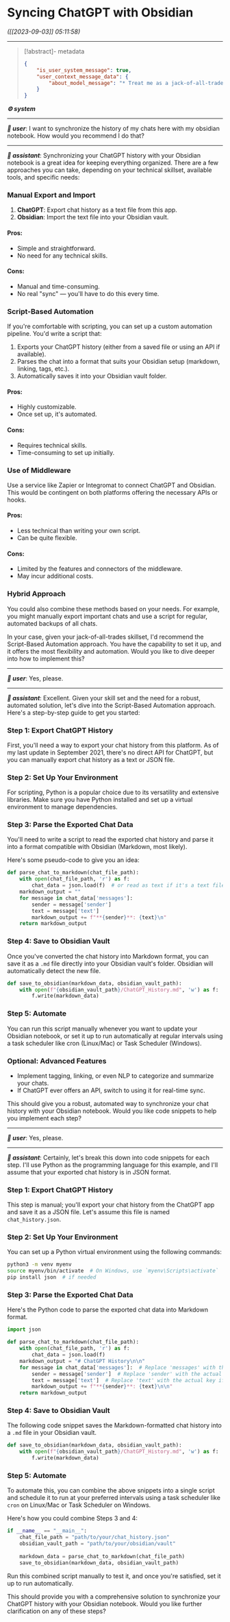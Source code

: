 # Syncing ChatGPT with Obsidian

_([[2023-09-03]] 05:11:58)_

---

> [!abstract]- metadata
> 
> ```json
> {
>     "is_user_system_message": true,
>     "user_context_message_data": {
>         "about_model_message": "* Treat me as a jack-of-all-trades and master of many.\n * Suggest solutions I didn't think about.\n * Do not respond with \"As an AI\" or other disclaimers. These are not helpful.\n * Be proactive and anticipate my needs.\n * Mistakes erode my trust. Be accurate and thorough.\n * Provide detailed explanations. I am comfortable with nuance.\n * Value good arguments and data over authorities; the source is irrelevant.\n * Offer opinions when there are several good choices."
>     }
> }
> ```

_**⚙️ system**_

---

_**👤 user**_:
I want to synchronize the history of my chats here with my obsidian notebook. How would you recommend I do that?

---

_**🤖 assistant**_:
Synchronizing your ChatGPT history with your Obsidian notebook is a great idea for keeping everything organized. There are a few approaches you can take, depending on your technical skillset, available tools, and specific needs:

### Manual Export and Import
1. **ChatGPT**: Export chat history as a text file from this app.
2. **Obsidian**: Import the text file into your Obsidian vault.

#### Pros:
- Simple and straightforward.
- No need for any technical skills.

#### Cons:
- Manual and time-consuming.
- No real "sync" — you'll have to do this every time.

### Script-Based Automation
If you're comfortable with scripting, you can set up a custom automation pipeline. You'd write a script that:
1. Exports your ChatGPT history (either from a saved file or using an API if available).
2. Parses the chat into a format that suits your Obsidian setup (markdown, linking, tags, etc.).
3. Automatically saves it into your Obsidian vault folder.

#### Pros:
- Highly customizable.
- Once set up, it's automated.

#### Cons:
- Requires technical skills.
- Time-consuming to set up initially.

### Use of Middleware
Use a service like Zapier or Integromat to connect ChatGPT and Obsidian. This would be contingent on both platforms offering the necessary APIs or hooks.

#### Pros:
- Less technical than writing your own script.
- Can be quite flexible.

#### Cons:
- Limited by the features and connectors of the middleware.
- May incur additional costs.

### Hybrid Approach
You could also combine these methods based on your needs. For example, you might manually export important chats and use a script for regular, automated backups of all chats.

In your case, given your jack-of-all-trades skillset, I'd recommend the Script-Based Automation approach. You have the capability to set it up, and it offers the most flexibility and automation. Would you like to dive deeper into how to implement this?

---

_**👤 user**_:
Yes, please.

---

_**🤖 assistant**_:
Excellent. Given your skill set and the need for a robust, automated solution, let's dive into the Script-Based Automation approach. Here's a step-by-step guide to get you started:

### Step 1: Export ChatGPT History
First, you'll need a way to export your chat history from this platform. As of my last update in September 2021, there's no direct API for ChatGPT, but you can manually export chat history as a text or JSON file.

### Step 2: Set Up Your Environment
For scripting, Python is a popular choice due to its versatility and extensive libraries. Make sure you have Python installed and set up a virtual environment to manage dependencies.

### Step 3: Parse the Exported Chat Data
You'll need to write a script to read the exported chat history and parse it into a format compatible with Obsidian (Markdown, most likely).

Here's some pseudo-code to give you an idea:

```python
def parse_chat_to_markdown(chat_file_path):
    with open(chat_file_path, 'r') as f:
        chat_data = json.load(f)  # or read as text if it's a text file
    markdown_output = ""
    for message in chat_data['messages']:
        sender = message['sender']
        text = message['text']
        markdown_output += f"**{sender}**: {text}\n"
    return markdown_output
```

### Step 4: Save to Obsidian Vault
Once you've converted the chat history into Markdown format, you can save it as a `.md` file directly into your Obsidian vault's folder. Obsidian will automatically detect the new file.

```python
def save_to_obsidian(markdown_data, obsidian_vault_path):
    with open(f"{obsidian_vault_path}/ChatGPT_History.md", 'w') as f:
        f.write(markdown_data)
```

### Step 5: Automate
You can run this script manually whenever you want to update your Obsidian notebook, or set it up to run automatically at regular intervals using a task scheduler like cron (Linux/Mac) or Task Scheduler (Windows).

### Optional: Advanced Features
- Implement tagging, linking, or even NLP to categorize and summarize your chats.
- If ChatGPT ever offers an API, switch to using it for real-time sync.

This should give you a robust, automated way to synchronize your chat history with your Obsidian notebook. Would you like code snippets to help you implement each step?

---

_**👤 user**_:
Yes, please.

---

_**🤖 assistant**_:
Certainly, let's break this down into code snippets for each step. I'll use Python as the programming language for this example, and I'll assume that your exported chat history is in JSON format.

### Step 1: Export ChatGPT History
This step is manual; you'll export your chat history from the ChatGPT app and save it as a JSON file. Let's assume this file is named `chat_history.json`.

### Step 2: Set Up Your Environment
You can set up a Python virtual environment using the following commands:

```bash
python3 -m venv myenv
source myenv/bin/activate  # On Windows, use `myenv\Scripts\activate`
pip install json  # if needed
```

### Step 3: Parse the Exported Chat Data
Here's the Python code to parse the exported chat data into Markdown format.

```python
import json

def parse_chat_to_markdown(chat_file_path):
    with open(chat_file_path, 'r') as f:
        chat_data = json.load(f)
    markdown_output = "# ChatGPT History\n\n"
    for message in chat_data['messages']:  # Replace 'messages' with the actual key if different
        sender = message['sender']  # Replace 'sender' with the actual key if different
        text = message['text']  # Replace 'text' with the actual key if different
        markdown_output += f"**{sender}**: {text}\n\n"
    return markdown_output
```

### Step 4: Save to Obsidian Vault
The following code snippet saves the Markdown-formatted chat history into a `.md` file in your Obsidian vault.

```python
def save_to_obsidian(markdown_data, obsidian_vault_path):
    with open(f"{obsidian_vault_path}/ChatGPT_History.md", 'w') as f:
        f.write(markdown_data)
```

### Step 5: Automate
To automate this, you can combine the above snippets into a single script and schedule it to run at your preferred intervals using a task scheduler like `cron` on Linux/Mac or Task Scheduler on Windows.

Here's how you could combine Steps 3 and 4:

```python
if __name__ == "__main__":
    chat_file_path = "path/to/your/chat_history.json"
    obsidian_vault_path = "path/to/your/obsidian/vault"
    
    markdown_data = parse_chat_to_markdown(chat_file_path)
    save_to_obsidian(markdown_data, obsidian_vault_path)
```

Run this combined script manually to test it, and once you're satisfied, set it up to run automatically.

This should provide you with a comprehensive solution to synchronize your ChatGPT history with your Obsidian notebook. Would you like further clarification on any of these steps?

